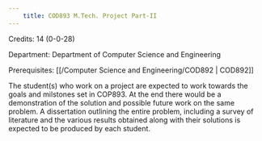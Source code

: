```yaml
---
    title: COD893 M.Tech. Project Part-II
---
```

Credits: 14 (0-0-28)

Department: Department of Computer Science and Engineering

Prerequisites: [[/Computer Science and Engineering/COD892 | COD892]]

The student(s) who work on a project are expected to work towards the goals and milstones set in COP893. At the end there would be a demonstration of the solution and possible future work on the same problem. A dissertation outlining the entire problem, including a survey of literature and the various results obtained along with their solutions is expected to be produced by each student.